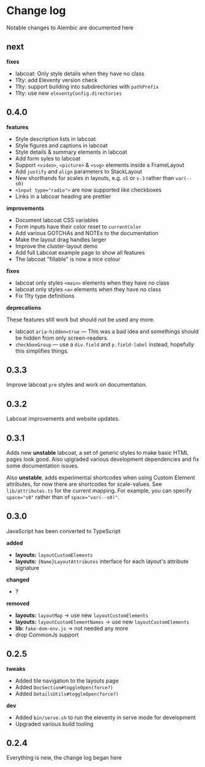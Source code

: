 # Change log

Notable changes to Alembic are documented here

## next

**fixes**

- labcoat: Only style details when they have no class
- 11ty: add Eleventy version check
- 11ty: support building into subdirectories with `pathPrefix`
- 11ty: use new `eleventyConfig.directories`

## 0.4.0

**features**

- Style description lists in labcoat
- Style figures and captions in labcoat
- Style details & summary elements in labcoat
- Add form syles to labcoat
- Support `<video>`, `<picture>` & `<svg>` elements inside a FrameLayout
- Add `justify` and `align` parameters to StackLayout
- New shorthands for scales in layouts, e.g. `s5` or `s-3` rather than `var(--s0)`
- `<input type="radio">` are now supported like checkboxes
- Links in a labcoar heading are prettier

**improvements**

- Document labcoat CSS variables
- Form inputs have their color reset to `currentColor`
- Add various GOTCHAs and NOTEs to the documentation
- Make the layout drag handles larger
- Improve the cluster-layout demo
- Add full Labcoat example page to show all features
- The labcoat "fillable" is now a nice colour

**fixes**

- labcoat only styles `<main>` elements when they have no class
- labcoat only styles `<a>` elements when they have no class
- Fix 11ty type definitions

**deprecations**

These features still work but should not be used any more.

- labcaot `aria-hidden=true` — This was a bad idea and somethings should be hidden from only screen-readers.
- `checkboxGroup` — use a `div.field` and `p.field-label` instead, hopefully this simplifies things.

## 0.3.3

Improve labcoat `pre` styles and work on documentation.

## 0.3.2

Labcoat improvements and website updates.

## 0.3.1

Adds new **unstable** labcoat, a set of generic styles to make basic HTML pages look good.
Also upgraded various development dependencies and fix some documentation issues.

Also **unstable**, adds experimental shortcodes when using Custom Element attributes, for now there are shortcodes for scale-values. See `lib/attributes.ts` for the current mapping. For example, you can specify `space="s0"` rather than of `space="var(--s0)"`.

## 0.3.0

JavaScript has been converted to TypeScript

**added**

- **layouts:** `layoutCustomElements`
- **layouts:** `{Name}LayoutAttributes` interface for each layout's attribute signature

**changed**

- ?

**removed**

- **layouts:** `layoutMap` → use new `layoutCustomElements`
- **layouts:** `layoutCustomElementNames` → use new `layoutCustomElements`
- **lib:** `fake-dom-env.js` → not needed any more
- drop CommonJs support

## 0.2.5

**tweaks**

- Added tile navigation to the layouts page
- Added `DocSection#toggleOpen(force?)`
- Added `DetailsUtils#toggleOpen(force?)`

**dev**

- Added `bin/serve.sh` to run the eleventy in serve mode for development
- Upgraded various build tooling

## 0.2.4

Everything is new, the change log began here

